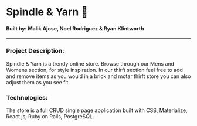 #  Spindle & Yarn 🧶
#### Built by: Malik Ajose, Noel Rodriguez  & Ryan Klintworth

---

### Project Description:
Spindle & Yarn is a trendy online store. Browse through our Mens and Womens section, for style inspiration. In our thirft section feel free to add and remove items as you would in a brick and motar thirft store you can also adjust them as you see fit.


### Technologies:
The store is a full CRUD single page application  built with CSS, Materialize, React.js, Ruby on Rails, PostgreSQL.
